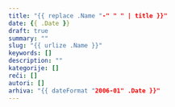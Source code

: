 ```yaml
---
title: "{{ replace .Name "-" " " | title }}"
date: {{ .Date }}
draft: true
summary: ""
slug: "{{ urlize .Name }}"
keywords: []
description: ""
kategorije: []
reči: []
autori: []
arhiva: "{{ dateFormat "2006-01" .Date }}"
---
```

